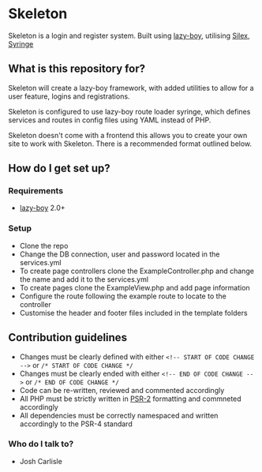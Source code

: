 # Skeleton #

Skeleton is a login and register system. Built using [lazy-boy], utilising [Silex], [Syringe]  

## What is this repository for? 

Skeleton will create a lazy-boy framework, with added utilities to allow for a user feature, logins and registrations.

Skeleton is configured to use lazy-boy route loader syringe, which defines services and routes in config files using YAML instead of PHP.

Skeleton doesn't come with a frontend this allows you to create your own site to work with Skeleton. There is a recommended format outlined below.

## How do I get set up?

### Requirements
* [lazy-boy] 2.0+

### Setup
* Clone the repo
* Change the DB connection, user and password located in the services.yml
* To create page controllers clone the ExampleController.php and change the name and add it to the services.yml
* To create pages clone the ExampleView.php and add page information
* Configure the route following the example route to locate to the controller
* Customise the header and footer files included in the template folders

## Contribution guidelines
* Changes must be clearly defined with either `<!-- START OF CODE CHANGE -->` or `/* START OF CODE CHANGE */`
* Changes must be clearly ended with either `<!-- END OF CODE CHANGE -->` or `/* END OF CODE CHANGE */`
* Code can be re-written, reviewed and commented accordingly
* All PHP must be strictly written in [PSR-2] formatting and commneted accordingly
* All dependencies must be correctly namespaced and written accordingly to the PSR-4 standard

### Who do I talk to?
* Josh Carlisle

[Silex]: https://github.com/silexphp/silex
[Syringe]: https://github.com/silktide/syringe
[lazy-boy]: https://github.com/silktide/lazy-boy
[PSR-2]: https://github.com/php-fig/fig-standards/blob/master/accepted/PSR-2-coding-style-guide.md